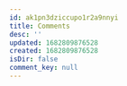 ```yaml
---
id: ak1pn3dziccupo1r2a9nnyi
title: Comments
desc: ''
updated: 1682809876528
created: 1682809876528
isDir: false
comment_key: null
---
```

